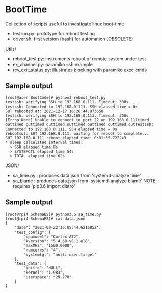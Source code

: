 # BootTime
Collection of scripts useful to investigate linux boot-time 
* testrun.py: prototype for reboot testing
* driver.sh: first version (bash) for automation (OBSOLETE)

Utils/
* reboot_test.py: instruments reboot of remote system under test
* ex_channel.py: paramiko ssh example
* rcv_exit_status.py: illustrates blocking with paramiko exec cmds

## Sample output

    [root@acer BootCode]# python3 reboot_test.py 
    testssh: verifying SSH to 192.168.0.111. Timeout: 300s
    testssh: Connected to 192.168.0.111. SSH elapsed time = 0s
    SUT rebooted at: 2021-12-17 16:26:44.073650
    testssh: verifying SSH to 192.168.0.111. Timeout: 300s
    [Errno None] Unable to connect to port 22 on 192.168.0.111timed outtimed outtimed outtimed outtimed outtimed outtimed outtestssh:   Connected to 192.168.0.111. SSH elapsed time = 8s
    rebootsut: SUT 192.168.0.111, waiting for reboot to complete...
    SUT 192.168.0.111 reboot elapsed time: 0:01:35.722243
    * sleep calculated interval times:
      > SSH elapsed time 8s
      > SYSTEMCTL elapsed time 54s
      > TOTAL elapsed time 62s

JSON/
* sa_time.py : produces data.json from 'systemd-analyze time'
* sa_blame : produces data.json from 'systemd-analyze blame'
NOTE: requires 'pip3.6 import distro'

## Sample output

    [root@rpi4 SchemaES]# python3.6 sa_time.py
    [root@rpi4 SchemaES]# cat data.json
    {
        "date": "2021-09-22T16:05:44.621685Z",
        "test_config": {
            "cpumodel": "Cortex-A72",
            "kversion": "5.4.60-v8.1.el8",
            "maxMHz": "1500.0000",
            "numcores": "4",
            "systemtgt": "multi-user.target"
        },
        "test_data": {
            "initrd": "NULL",
            "kernel": "1.983",
            "userspace": "29.270"
        }
    }


